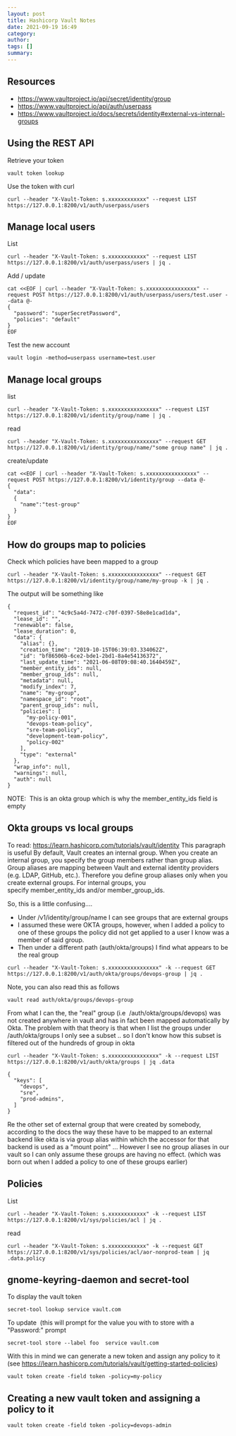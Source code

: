 ```yaml
---
layout: post
title: Hashicorp Vault Notes
date: 2021-09-19 16:49
category: 
author: 
tags: []
summary: 
---
```


Resources
---
- https://www.vaultproject.io/api/secret/identity/group
- https://www.vaultproject.io/api/auth/userpass
- https://www.vaultproject.io/docs/secrets/identity#external-vs-internal-groups

Using the REST API
---
Retrieve your token 
```
vault token lookup
```

Use the token with curl 
```
curl --header "X-Vault-Token: s.xxxxxxxxxxxx" --request LIST https://127.0.0.1:8200/v1/auth/userpass/users
```

Manage local users
---
List
```
curl --header "X-Vault-Token: s.xxxxxxxxxxxx" --request LIST https://127.0.0.1:8200/v1/auth/userpass/users | jq .
```

Add / update
```
cat <<EOF | curl --header "X-Vault-Token: s.xxxxxxxxxxxxxxxx" --request POST https://127.0.0.1:8200/v1/auth/userpass/users/test.user --data @-
{
  "password": "superSecretPassword",
  "policies": "default"
}
EOF
```

Test the new account 
```
vault login -method=userpass username=test.user
```

Manage local groups
---
list
```
curl --header "X-Vault-Token: s.xxxxxxxxxxxxxxxx" --request LIST https://127.0.0.1:8200/v1/identity/group/name | jq .
```

read
```
curl --header "X-Vault-Token: s.xxxxxxxxxxxxxxxx" --request GET https://127.0.0.1:8200/v1/identity/group/name/"some group name" | jq .
```

create/update 
```
cat <<EOF | curl --header "X-Vault-Token: s.xxxxxxxxxxxxxxxx" --request POST https://127.0.0.1:8200/v1/identity/group --data @-
{
  "data":
  {
    "name":"test-group"
  }
}
EOF
```


How do groups map to policies
---
Check which policies have been mapped to a group
```
curl --header "X-Vault-Token: s.xxxxxxxxxxxxxxxx" --request GET https://127.0.0.1:8200/v1/identity/group/name/my-group -k | jq .
```

The output will be something like
```
{
  "request_id": "4c9c5a4d-7472-c70f-0397-58e8e1cad1da",
  "lease_id": "",
  "renewable": false,
  "lease_duration": 0,
  "data": {
    "alias": {},
    "creation_time": "2019-10-15T06:39:03.334062Z",
    "id": "bf86506b-6ce2-bde1-2bd1-8a4e54136372",
    "last_update_time": "2021-06-08T09:08:40.1640459Z",
    "member_entity_ids": null,
    "member_group_ids": null,
    "metadata": null,
    "modify_index": 7,
    "name": "my-group",
    "namespace_id": "root",
    "parent_group_ids": null,
    "policies": [
      "my-policy-001",
      "devops-team-policy",
      "sre-team-policy",
      "development-team-policy",
      "policy-002"
    ],
    "type": "external"
  },
  "wrap_info": null,
  "warnings": null,
  "auth": null
}
```

NOTE:  This is an okta group which is why the member_entity_ids field is empty

Okta groups vs local groups 
---
To read: https://learn.hashicorp.com/tutorials/vault/identity
This paragraph is useful 
By default, Vault creates an internal group. When you create an internal group, you specify the group members rather than group alias. Group aliases are mapping between Vault and external identity providers (e.g. LDAP, GitHub, etc.). Therefore you define group aliases only when you create external groups. For internal groups, you specify member_entity_ids and/or member_group_ids.

So, this is a little confusing....
- Under /v1/identity/group/name I can see groups that are external groups
- I assumed these were OKTA groups, however, when I added a policy to one of these groups the policy did not get applied to a user I know was a member of said group.
- Then under a different path (auth/okta/groups) I find what appears to be the real group 
```
curl --header "X-Vault-Token: s.xxxxxxxxxxxxxxxx" -k --request GET https://127.0.0.1:8200/v1/auth/okta/groups/devops-group | jq .
```

Note, you can also read this as follows
```
vault read auth/okta/groups/devops-group
```

From what I can the, the "real" group (i.e  /auth/okta/groups/devops) was not created anywhere in vault and has in fact been mapped automatically by Okta. The problem with that theory is that when I list the groups under /auth/okta/groups I only see a subset .. so I don't know how this subset is filtered out of the hundreds of group in okta
```
curl --header "X-Vault-Token: s.xxxxxxxxxxxxxxxx" -k --request LIST https://127.0.0.1:8200/v1/auth/okta/groups | jq .data

{
  "keys": [
    "devops",
    "sre",
    "prod-admins",
  ]
}
```

Re the other set of external group that were created by somebody, according to the docs the way these have to be mapped to an external backend like okta is via group alias within which the accessor for that backend is used as a "mount point" ... However I see no group aliases in our vault so I can only assume these groups are having no effect. (which was born out when I added a policy to one of these groups earlier) 


Policies
---
List 
```
curl --header "X-Vault-Token: s.xxxxxxxxxxxx" -k --request LIST https://127.0.0.1:8200/v1/sys/policies/acl | jq .
```

read
```
curl --header "X-Vault-Token: s.xxxxxxxxxxxx" -k --request GET https://127.0.0.1:8200/v1/sys/policies/acl/aor-nonprod-team | jq .data.policy
```


gnome-keyring-daemon and secret-tool
---
To display the vault token  
```
secret-tool lookup service vault.com
```

To update  (this will prompt for the value you with to store with a "Password:" prompt
```
secret-tool store --label foo  service vault.com
```

With this in mind we can generate a new token and assign any policy to it  (see https://learn.hashicorp.com/tutorials/vault/getting-started-policies)
```
vault token create -field token -policy=my-policy
```

Creating a new vault token and assigning a policy to it 
---

```
vault token create -field token -policy=devops-admin
```
